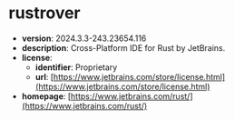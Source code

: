 # rustrover

- **version**: 2024.3.3-243.23654.116
- **description**: Cross-Platform IDE for Rust by JetBrains.
- **license**:
  - **identifier**: Proprietary
  - **url**: [https://www.jetbrains.com/store/license.html](https://www.jetbrains.com/store/license.html)
- **homepage**: [https://www.jetbrains.com/rust/](https://www.jetbrains.com/rust/)

